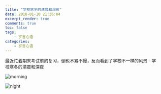 ```yaml
---
title: "学校寒冬的清晨和深夜"
date: 2018-01-10 21:36:04
excerpt_render: true  
comments: true
toc: false
tags:  
    - 岁言心语
categories:
    - 岁言心语
---
```


最近忙着期末考试前的复习，倒也不紧不慢，反而看到了学校不一样的风景 - 学校寒冬的清晨和深夜

![morning](http://www.chenqaq.com/assets/images/morning.jpg)

![night](http://www.chenqaq.com/assets/images/night.jpg)

<!--more-->